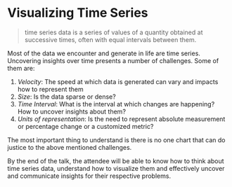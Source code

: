 # Visualizing Time Series

> time series data is a series of values of a quantity obtained at successive times, often with equal intervals between them.
    

Most of the data we encounter and generate in life are time series. Uncovering insights over time presents a number of challenges. Some of them are:

1. *Velocity*: The speed at which data is generated can vary and impacts how to represent them
2. *Size*: Is the data sparse or dense? 
3. *Time Interval*: What is the interval at which changes are happening? How to uncover insights about them?
4. *Units of representation*: Is the need to represent absolute measurement or percentage change or a customized metric?

The most important thing to understand is there is no one chart that can do justice to the above mentioned challenges. 

By the end of the talk, the attendee will be able to know how to think about time series data, understand how to visualize them and effectively uncover and communicate insights for their respective problems.



